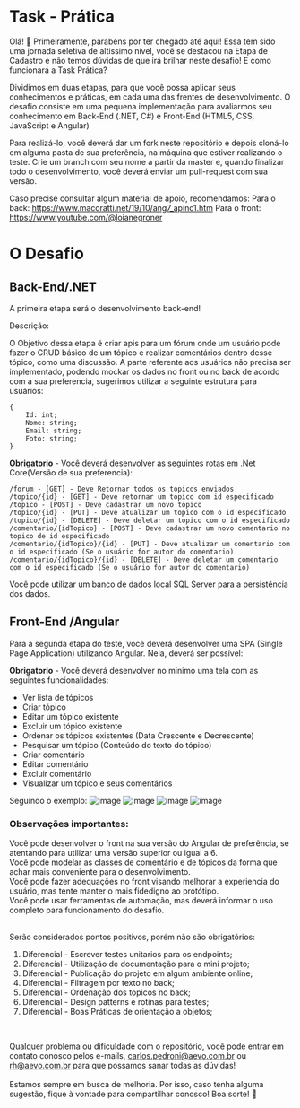 
# Task - Prática

Olá! 👋
Primeiramente, parabéns por ter chegado até aqui! Essa tem sido uma jornada seletiva de altíssimo nível, você se destacou na Etapa de Cadastro e não temos dúvidas de que irá brilhar neste desafio!
E como funcionará a Task Prática?
 
Dividimos em duas etapas, para que você possa aplicar seus conhecimentos e práticas, em cada uma das frentes de desenvolvimento.
O desafio consiste em uma pequena implementação para avaliarmos seu conhecimento em Back-End (.NET, C#) e Front-End (HTML5, CSS, JavaScript e Angular)

Para realizá-lo, você deverá dar um fork neste repositório e depois cloná-lo em alguma pasta de sua preferência, na máquina que estiver realizando o teste.
Crie um branch com seu nome a partir da master e, quando finalizar todo o desenvolvimento, você deverá enviar um pull-request com sua versão.

Caso precise consultar algum material de apoio, recomendamos:
Para o back: https://www.macoratti.net/19/10/ang7_apinc1.htm
Para o front: https://www.youtube.com/@loianegroner 

# O Desafio
## Back-End/.NET
A primeira etapa será o desenvolvimento back-end!

Descrição:

O Objetivo dessa etapa é criar apis para um fórum onde um usuário pode fazer o CRUD básico de um tópico e realizar comentários dentro desse tópico, como uma discussão. A parte referente aos usuários não precisa ser implementado, podendo mockar os dados no front ou no back de acordo com a sua preferencia, sugerimos utilizar a seguinte estrutura para usuários:

    {
	    Id: int;
	    Nome: string;
	    Email: string;
	    Foto: string;
    }

**Obrigatorio**  - Você deverá desenvolver as seguintes rotas em .Net Core(Versão de sua preferencia):

    /forum - [GET] - Deve Retornar todos os topicos enviados
    /topico/{id} - [GET] - Deve retornar um topico com id especificado
    /topico - [POST] - Deve cadastrar um novo topico
    /topico/{id} - [PUT] - Deve atualizar um topico com o id especificado
    /topico/{id} - [DELETE] - Deve deletar um topico com o id especificado
    /comentario/{idTopico} - [POST] - Deve cadastrar um novo comentario no topico de id especificado
    /comentario/{idTopico}/{id} - [PUT] - Deve atualizar um comentario com o id especificado (Se o usuário for autor do comentario)
    /comentario/{idTopico}/{id} - [DELETE] - Deve deletar um comentario com o id especificado (Se o usuário for autor do comentario)

Você pode utilizar um banco de dados local SQL Server para a persistência dos dados.

## Front-End /Angular
Para a segunda etapa do teste, você deverá desenvolver uma SPA (Single Page Application) utilizando Angular. Nela, deverá ser possível:

**Obrigatorio**  - Você deverá desenvolver no minimo uma tela com as seguintes funcionalidades:

- Ver lista de tópicos
- Criar tópico
- Editar um tópico existente
- Excluir um tópico existente
- Ordenar os tópicos existentes (Data Crescente e Decrescente) 
- Pesquisar um tópico (Conteúdo do texto do tópico)
- Criar comentário
- Editar comentário
- Excluir comentário
- Visualizar um tópico e seus comentários

Seguindo o exemplo:
![image](https://github.com/aevoti/challenger_dev/assets/13247527/f6a63f36-aab0-4422-b92f-da8c2da48a4a)
![image](https://github.com/aevoti/challenger_dev/assets/13247527/fd47382f-db77-4dcf-ab83-0aa9885cc0e0)
![image](https://github.com/aevoti/challenger_dev/assets/13247527/25c7520d-bcdf-4253-ab3d-370ae583b130)
![image](https://github.com/aevoti/challenger_dev/assets/13247527/de1cd467-1bf2-4567-9aff-48a188fe18d0)


### Observações importantes:
Você pode desenvolver o front na sua versão do Angular de preferência, se atentando para utilizar uma versão superior ou igual a 6.<br>
Você pode modelar as classes de comentário e de tópicos da forma que achar mais conveniente para o desenvolvimento.<br>
Você pode fazer adequações no front visando melhorar a experiencia do usuário, mas tente manter o mais fidedigno ao protótipo.<br>
Você pode usar ferramentas de automação, mas deverá informar o uso completo para funcionamento do desafio.<br><br>

Serão considerados pontos positivos, porém não são obrigatórios: 

 1. Diferencial - Escrever testes unitarios para os endpoints;
 2. Diferencial - Utilização de documentação para o mini projeto;
 3. Diferencial - Publicação do projeto em algum ambiente online;
 4. Diferencial - Filtragem por texto no back;
 5. Diferencial - Ordenação dos topicos no back;
 6. Diferencial - Design patterns e rotinas para testes;
 7. Diferencial - Boas Práticas de orientação a objetos;

<br>

Qualquer problema ou dificuldade com o repositório, você pode entrar em contato conosco pelos e-mails, carlos.pedroni@aevo.com.br ou rh@aevo.com.br para que possamos sanar todas as dúvidas!
<br><br>
Estamos sempre em busca de melhoria. Por isso, caso tenha alguma sugestão, fique à vontade para compartilhar conosco! Boa sorte! 💛




